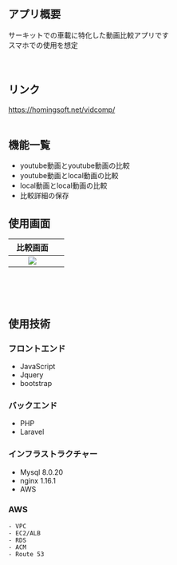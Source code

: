 ## アプリ概要
サーキットでの車載に特化した動画比較アプリです<br>
スマホでの使用を想定<br>
<br>
<br>

## リンク
https://homingsoft.net/vidcomp/
<br>
<br>

## 機能一覧
- youtube動画とyoutube動画の比較
- youtube動画とlocal動画の比較
- local動画とlocal動画の比較
- 比較詳細の保存

## 使用画面

| 比較画面　|   |
| :----: | :----: |
| <img src="https://user-images.githubusercontent.com/72111956/107892429-5d728400-6f68-11eb-872b-e532ca898251.png">    |
<br>

<br>
<br>

## 使用技術

### フロントエンド
- JavaScript
- Jquery
- bootstrap

### バックエンド
- PHP
- Laravel

### インフラストラクチャー
- Mysql 8.0.20
- nginx 1.16.1
- AWS

### AWS
    - VPC
    - EC2/ALB
    - RDS
    - ACM
    - Route 53

<br>
<br>
